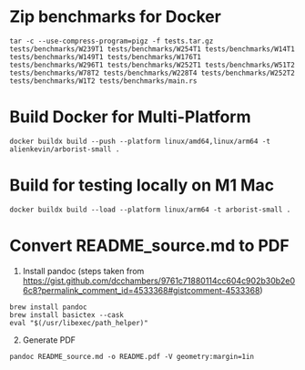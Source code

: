 # Zip benchmarks for Docker
```
tar -c --use-compress-program=pigz -f tests.tar.gz tests/benchmarks/W239T1 tests/benchmarks/W254T1 tests/benchmarks/W14T1 tests/benchmarks/W149T1 tests/benchmarks/W176T1 tests/benchmarks/W296T1 tests/benchmarks/W252T1 tests/benchmarks/W51T2 tests/benchmarks/W78T2 tests/benchmarks/W228T4 tests/benchmarks/W252T2 tests/benchmarks/W1T2 tests/benchmarks/main.rs
```

# Build Docker for Multi-Platform

```
docker buildx build --push --platform linux/amd64,linux/arm64 -t alienkevin/arborist-small .
```

# Build for testing locally on M1 Mac
```
docker buildx build --load --platform linux/arm64 -t arborist-small .
```

# Convert README_source.md to PDF
1. Install pandoc (steps taken from https://gist.github.com/dcchambers/9761c71880114cc604c902b30b2e06c8?permalink_comment_id=4533368#gistcomment-4533368)
```
brew install pandoc
brew install basictex --cask
eval "$(/usr/libexec/path_helper)"
```

2. Generate PDF
```
pandoc README_source.md -o README.pdf -V geometry:margin=1in
```
